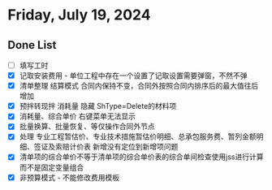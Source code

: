 # Friday, July 19, 2024

## Done List

- [ ] 填写工时
- [x] 记取安装费用 - 单位工程中存在一个设置了记取设置需要弹窗，不然不弹
- [x] 清单整理 结算模式 合同内保持不变，合同外按照合同内排序后的最大值往后增加
- [x] 预拌转现拌 消耗量 隐藏 ShType=Delete的材料项
- [x] 消耗量、综合单价 右键菜单无法显示
- [x] 批量换算、批量恢复、等仅操作合同外节点
- [x] 处理 专业工程暂估价、专业技术措施暂估价明细、总承包服务费、暂列金额明细、签证及索赔计价表 新增没有定位到新增项问题
- [x] 清单项的综合单价不等于清单项的综合单价表的综合单间检查使用jss进行计算而不是固定变量组合
- [x] 非预算模式 - 不能修改费用模板

